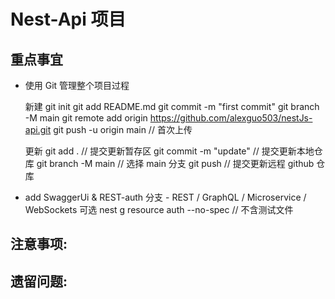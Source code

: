 # Nest-Api 项目

## 重点事宜

- 使用 Git 管理整个项目过程
 
  新建
    git init
    git add README.md
    git commit -m "first commit"
    git branch -M main
    git remote add origin https://github.com/alexguo503/nestJs-api.git
    git push -u origin main // 首次上传

  更新
    git add . // 提交更新暂存区
    git commit -m "update" // 提交更新本地仓库
    git branch -M main // 选择 main 分支
    git push // 提交更新远程 github 仓库

- add SwaggerUi & REST-auth 分支 - REST / GraphQL / Microservice / WebSockets 可选
  nest g resource auth --no-spec // 不含测试文件




## 注意事项:


## 遗留问题:


